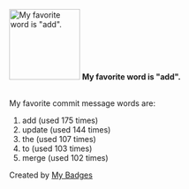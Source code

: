 <img src="https://my-badges.github.io/my-badges/favorite-word.png" alt="My favorite word is &quot;add&quot;." title="My favorite word is &quot;add&quot;." width="128">
<strong>My favorite word is &quot;add&quot;.</strong>
<br><br>

My favorite commit message words are:

1. add (used 175 times)
2. update (used 144 times)
3. the (used 107 times)
4. to (used 103 times)
5. merge (used 102 times)


Created by <a href="https://github.com/my-badges/my-badges">My Badges</a>